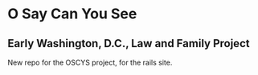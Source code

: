 # O Say Can You See
## Early Washington, D.C., Law and Family Project

New repo for the OSCYS project, for the rails site.

